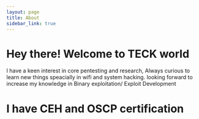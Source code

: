 ```yaml
---
layout: page
title: About
sidebar_link: true
---
```


<h1 class="message">
  Hey there! Welcome to TECK world
</h1>

I have a keen interest in core pentesting and research, Always curious to learn new things speacially in wifi and system hacking.
looking forward to increase my knowledge in Binary exploitation/ Exploit Development
<h1 class="message">
  I have CEH and OSCP certification
</h1>
